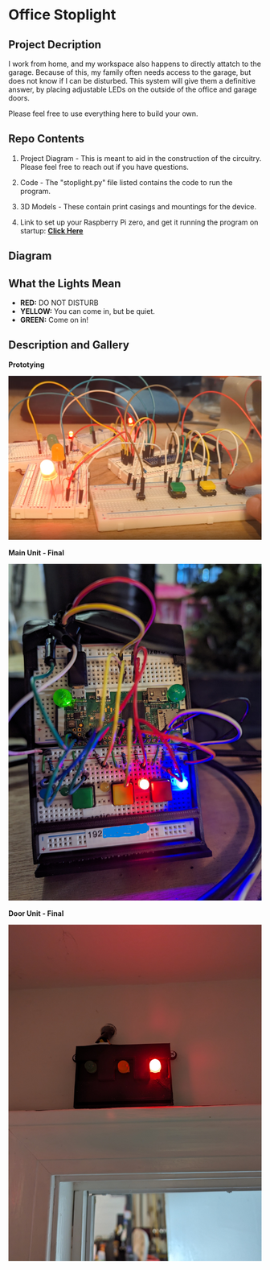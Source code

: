 # Office Stoplight

## Project Decription

I work from home, and my workspace also happens to directly attatch to the garage. Because of this, my family often needs access to the garage, but does not know if I can be disturbed. This system will give them a definitive answer, by placing adjustable LEDs on the outside of the office and garage doors.

Please feel free to use everything here to build your own.

## Repo Contents

1. Project Diagram - This is meant to aid in the construction of the circuitry. Please feel free to reach out if you have questions.

2. Code - The "stoplight.py" file listed contains the code to run the program.

3. 3D Models - These contain print casings and mountings for the device.

4. Link to set up your Raspberry Pi zero, and get it running the program on startup: **[Click Here](https://github.com/DavidMiles1925/pi_zero_setup)**

## Diagram

## What the Lights Mean

- **RED:** DO NOT DISTURB
- **YELLOW:** You can come in, but be quiet.
- **GREEN:** Come on in!

## Description and Gallery

**Prototying**

![Prototype](./media/Prototyping.png)

**Main Unit - Final**

![Main Unit](./media/main_unit2.jpg)

**Door Unit - Final**

![Door Unit](./media/external_unit.jpg)
